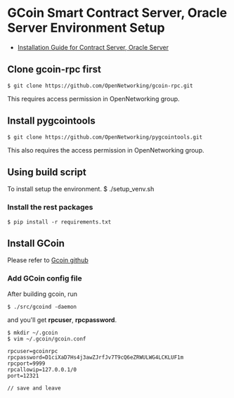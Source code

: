 # GCoin Smart Contract Server, Oracle Server Environment Setup

- [Installation Guide for Contract Server, Oracle Server](https://github.com/OpenNetworking/Smart-Contract/wiki)

## Clone gcoin-rpc first

	$ git clone https://github.com/OpenNetworking/gcoin-rpc.git

This requires access permission in OpenNetworking group.

## Install pygcointools
	$ git clone https://github.com/OpenNetworking/pygcointools.git

This also requires the access permission in OpenNetworking group.

## Using build script
To install setup the environment.
	$ ./setup_venv.sh

### Install the rest packages
	$ pip install -r requirements.txt

## Install GCoin
Please refer to [Gcoin github](https://github.com/OpenNetworking/gcoin-community)

### Add GCoin config file
After building gcoin, run

	$ ./src/gcoind -daemon

and you'll get **rpcuser**, **rpcpassword**.

	$ mkdir ~/.gcoin
	$ vim ~/.gcoin/gcoin.conf

	rpcuser=gcoinrpc
	rpcpassword=D1ciXaD7Hs4j3awZJrfJv7T9cQ6eZRWULWG4LCKLUF1m
	rpcport=9999
	rpcallowip=127.0.0.1/0
	port=12321

	// save and leave
